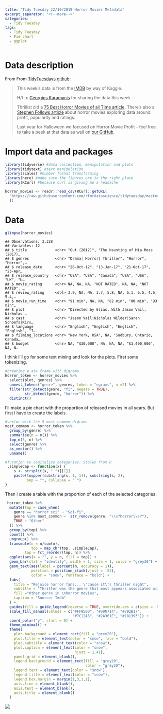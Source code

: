 ```yaml
---
title: "Tidy Tuesday 22/10/2019 Horror Movies Metadata"
excerpt_separator: "<!--more-->"
categories:
  - Tidy Tuesday
tags:
  - Tidy Tuesday
  - Pie chart
  - ggplot
---
```


# Data description

From From [TidyTuesdays
github](https://github.com/rfordatascience/tidytuesday/tree/master/data/2019/2019-10-22):

> This week’s data is from the
> [IMDB](https://www.kaggle.com/PromptCloudHQ/imdb-horror-movie-dataset)
> by way of Kaggle.
> 
> H/t to [Georgios Karamanis](https://twitter.com/geokaramanis) for
> sharing the data this week.
> 
> Thrillist did a [75 Best Horror Movies of all Time
> article](https://www.thrillist.com/entertainment/nation/best-horror-movies-ever).
> There’s also a [Stephen Follows
> article](https://stephenfollows.com/what-the-data-says-about-producing-low-budget-horror-films/)
> about horror movies exploring data around profit, popularity and
> ratings.
> 
> Last year for Halloween we focused on Horror Movie Profit - feel free
> to take a peek at that data as well on [our
> GitHub](https://github.com/rfordatascience/tidytuesday/tree/master/data/2018/2018-10-23).

# Import data and packages

``` r
library(tidyverse) #data collection, manipulation and plots
library(tidytext) #text manipulation
library(scales) #number format transforming
library(here) #make sure the figures are in the right place
library(RCurl) #because curl is giving me a headache

horror_movies <- readr::read_csv(RCurl::getURL(
  "https://raw.githubusercontent.com/rfordatascience/tidytuesday/master/data/2019/2019-10-22/horror_movies.csv"
  ))
```

# Data

``` r
glimpse(horror_movies)
```

    ## Observations: 3,328
    ## Variables: 12
    ## $ title             <chr> "Gut (2012)", "The Haunting of Mia Moss (2017)…
    ## $ genres            <chr> "Drama| Horror| Thriller", "Horror", "Horror",…
    ## $ release_date      <chr> "26-Oct-12", "13-Jan-17", "21-Oct-17", "23-Apr…
    ## $ release_country   <chr> "USA", "USA", "Canada", "USA", "USA", "UK", "U…
    ## $ movie_rating      <chr> NA, NA, NA, "NOT RATED", NA, NA, "NOT RATED", …
    ## $ review_rating     <dbl> 3.9, NA, NA, 3.7, 5.8, NA, 5.1, 6.5, 4.6, 5.4,…
    ## $ movie_run_time    <chr> "91 min", NA, NA, "82 min", "80 min", "93 min"…
    ## $ plot              <chr> "Directed by Elias. With Jason Vail, Nicholas …
    ## $ cast              <chr> "Jason Vail|Nicholas Wilder|Sarah Schoofs|Kirs…
    ## $ language          <chr> "English", "English", "English", "English", "I…
    ## $ filming_locations <chr> "New York, USA", NA, "Sudbury, Ontario, Canada…
    ## $ budget            <chr> NA, "$30,000", NA, NA, NA, "$3,400,000", NA, N…

I think I’ll go for some text mining and look for the plots. First some
tokenizing.

``` r
#creating a ata frame with digrams
horror_token <- horror_movies %>% 
  select(plot, genres) %>%
  unnest_tokens("genre", genres, token = "ngrams", n =2) %>% 
  filter(str_detect(genre, "fi", negate = TRUE),
         str_detect(genre, "horror")) %>% 
  distinct()
```

I’ll make a pie chart with the proportion of released movies in all
years. But first I have to create the labels.

``` r
#vector with the 5 most common digrams
most_common <- horror_token %>% 
  group_by(genre) %>% 
  summarise(n = n()) %>% 
  top_n(5, n) %>% 
  select(genre) %>% 
  as_vector() %>% 
  unname()

#fucntion to capitalize categories. Stolen from R 
 .simpleCap <- function(x) {
    s <- strsplit(x, " ")[[1]]
    paste(toupper(substring(s, 1, 1)), substring(s, 2),
          sep = "", collapse = " ")
}
```

Then I create a table with the proportion of each of the selected
categories.

``` r
 horror_token %>% 
  mutate(top = case_when(
    genre == "horror sci" ~ "Sci-fi",
    genre %in% most_common ~  str_remove(genre, "\\s?horror\\s?"),
    TRUE ~ "Other"
  )) %>%
  group_by(top) %>%
  count() %>% 
  ungroup() %>% 
  transmute(n = n/sum(n),
            top = map_chr(top, .simpleCap),
         top = fct_reorder(top, n)) %>% 
  ggplot(aes(x = "", y = n, fill = top)) +
  geom_bar(stat = "identity", width = 1, size = 1, color = "grey30") +
  geom_text(aes(label = percent(n, accuracy = 1)),
            position = position_stack(vjust = .55),
            color = "snow", fontface = "bold") +
  labs(
    title = "Rejoice horror fans... \'cause it\'s thriller night", 
    subtitle = "Thriller was the genre that most appears associated with horror in 2011-2017",
    fill ="Other genre in \nhorror movies",
    caption = "Source: Imdb"
  ) +
  guides(fill = guide_legend(reverse = TRUE, override.aes = c(size = .5))) +
  scale_fill_manual(values = c("#FF8500", "#090714", "#792B17",
                               "#7C12A6", "#2A361E", "#181393")) +
  coord_polar("y", start = 0) +
  theme_minimal() +
  theme(
    plot.background = element_rect(fill = "grey20"),
    plot.title = element_text(color = "snow", face = "bold"),
    plot.subtitle = element_text(color = "snow"),
    plot.caption = element_text(color = "snow",
                                hjust = 1.41),
    panel.grid = element_blank(),
    legend.background = element_rect(fill = "grey20",
                                     color = "grey20"),
    legend.text = element_text(color = "snow"),
    legend.title = element_text(color = "snow"),
    legend.box.margin = margin(1,3,1,1),
    axis.line = element_blank(),
    axis.text = element_blank(),
    axis.title = element_blank()
  )
```

![](https://raw.githubusercontent.com/jorgel-mendes/Behold-the-Vision/master/docs/assets/images/hom_pie-1.png)<!-- -->
